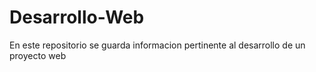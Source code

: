 # Desarrollo-Web
En este repositorio se guarda informacion pertinente al desarrollo de un proyecto web
